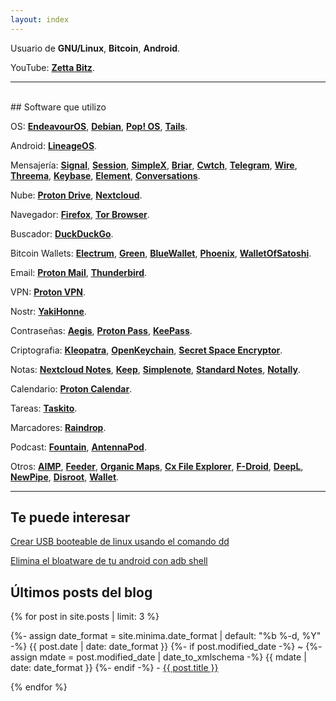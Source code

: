 ```yaml
---
layout: index
---
```


Usuario de **GNU/Linux**,  **Bitcoin**,  **Android**.

YouTube:  <a href="https://youtube.com/%40ZettaBitz" target="_blank">**Zetta Bitz**</a>.

---
<br>
## Software que utilizo

OS: <a href="https://endeavouros.com" target="_blank">**EndeavourOS**</a>, <a href="https://www.debian.org" target="_blank">**Debian**</a>, <a href="https://pop.system76.com" target="_blank">**Pop! OS**</a>, <a href="https://tails.boum.org" target="_blank">**Tails**</a>.

Android: <a href="https://lineageos.org" target="_blank">**LineageOS**</a>.

Mensajería: <a href="https://signal.org" target="_blank">**Signal**</a>, <a href="https://getsession.org" target="_blank">**Session**</a>, <a href="https://simplex.chat" target="_blank">**SimpleX**</a>, <a href="https://briarproject.org" target="_blank">**Briar**</a>, <a href="https://cwtch.im" target="_blank">**Cwtch**</a>, <a href="https://telegram.org" target="_blank">**Telegram**</a>, <a href="https://wire.com" target="_blank">**Wire**</a>, <a href="https://threema.ch" target="_blank">**Threema**</a>, <a href="https://keybase.io" target="_blank">**Keybase**</a>, <a href="https://element.io" target="_blank">**Element**</a>, <a href="https://conversations.im" target="_blank">**Conversations**</a>.

Nube: <a href="https://proton.me" target="_blank">**Proton Drive**</a>, <a href="https://nextcloud.com" target="_blank">**Nextcloud**</a>.

Navegador: <a href="https://www.mozilla.org" target="_blank">**Firefox**</a>, <a href="https://www.torproject.org" target="_blank">**Tor Browser**</a>.

Buscador: <a href="https://duckduckgo.com" target="_blank">**DuckDuckGo**</a>.

Bitcoin Wallets: <a href="https://electrum.org" target="_blank">**Electrum**</a>, <a href="https://blockstream.com/green" target="_blank">**Green**</a>, <a href="https://bluewallet.io" target="_blank">**BlueWallet**</a>, <a href="https://phoenix.acinq.co" target="_blank">**Phoenix**</a>, <a href="https://www.walletofsatoshi.com" target="_blank">**WalletOfSatoshi**</a>.

Email: <a href="https://proton.me" target="_blank">**Proton Mail**</a>, <a href="https://www.thunderbird.net" target="_blank">**Thunderbird**</a>.

VPN: <a href="https://proton.me" target="_blank">**Proton VPN**</a>.

Nostr: <a href="https://www.yakihonne.com/yakihonne-mobile-app" target="_blank">**YakiHonne**</a>.

Contraseñas: <a href="https://getaegis.app" target="_blank">**Aegis**</a>, <a href="https://proton.me" target="_blank">**Proton Pass**</a>, <a href="https://keepass.info/download.html" target="_blank">**KeePass**</a>.

Criptografia: <a href="https://apps.kde.org/es/kleopatra/" target="_blank">**Kleopatra**</a>, <a href="https://www.openkeychain.org" target="_blank">**OpenKeychain**</a>, <a href="https://paranoiaworks.mobi/sse/" target="_blank">**Secret Space Encryptor**</a>.

Notas: <a href="https://apps.nextcloud.com/apps/notes" target="_blank">**Nextcloud Notes**</a>, <a href="https://keep.google.com" target="_blank">**Keep**</a>, <a href="https://simplenote.com" target="_blank">**Simplenote**</a>, <a href="https://standardnotes.com" target="_blank">**Standard Notes**</a>, <a href="https://github.com/OmGodse/Notally" target="_blank">**Notally**</a>.

Calendario: <a href="https://proton.me" target="_blank">**Proton Calendar**</a>.

Tareas: <a href="https://taskito.io" target="_blank">**Taskito**</a>.

Marcadores: <a href="https://raindrop.io" target="_blank">**Raindrop**</a>.

Podcast: <a href="https://fountain.fm" target="_blank">**Fountain**</a>, <a href="https://antennapod.org" target="_blank">**AntennaPod**</a>.

Otros: <a href="https://www.aimp.ru" target="_blank">**AIMP**</a>, <a href="https://github.com/spacecowboy/feeder" target="_blank">**Feeder**</a>, <a href="https://organicmaps.app" target="_blank">**Organic Maps**</a>, <a href="https://play.google.com/store/apps/details?id=com.cxinventor.file.explorer" target="_blank">**Cx File Explorer**</a>, <a href="https://f-droid.org" target="_blank">**F-Droid**</a>, <a href="https://www.deepl.com" target="_blank">**DeepL**</a>, <a href="https://newpipe.net" target="_blank">**NewPipe**</a>, <a href="https://disroot.org" target="_blank">**Disroot**</a>, <a href="https://budgetbakers.com" target="_blank">**Wallet**</a>.

---

## Te puede interesar

[Crear USB booteable de linux usando el comando dd](https://zettafounder.github.io/zettabitz/notes/2024-04-17-comando-dd.html)

[Elimina el bloatware de tu android con adb shell](https://zettafounder.github.io/zettabitz/notes/2022-01-07-eliminar-apps-preinstaladas-android.html)

## Últimos posts del blog

{% for post in site.posts  | limit: 3 %}
  <p>{%- assign date_format = site.minima.date_format | default: "%b %-d, %Y" -%}
    <time class="dt-published" datetime="{{ post.date | date_to_xmlschema }}" itemprop="datePublished">
      {{ post.date | date: date_format }}
    </time>
    {%- if post.modified_date -%}
      ~ 
      {%- assign mdate = post.modified_date | date_to_xmlschema -%}
      <time class="dt-modified" datetime="{{ mdate }}" itemprop="dateModified">
        {{ mdate | date: date_format }}
      </time>
    {%- endif -%} - <a href=".{{ post.url }}">{{ post.title }}</a></p> 
{% endfor %}